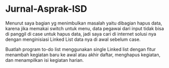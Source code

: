 # Jurnal-Asprak-ISD
Menurut saya bagian yg menimbulkan masalah yaitu dibagian hapus data, karena jika memakai switch untuk menu, data pegawai dari input tidak bisa di panggil di case untuk hapus data, jadi saya cari di internet solusi nya dengan menginisiasi Linked List data nya di awal sebelum case.

Buatlah program to-do list menggunakan single Linked list dengan fitur menambah kegiatan baru ke awal atau akhir daftar, menghapus kegiatan, dan menampilkan isi kegiatan harian.